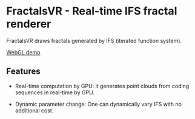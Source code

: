 # FractalsVR - Real-time IFS fractal renderer

FractalsVR draws fractals generated by IFS (iterated function system).

[WebGL demo](https://www.math.kyoto-u.ac.jp/~inou/webvr/IFS/)

## Features

- Real-time computation by GPU: it generates point clouds from coding sequences in real-time by GPU.

- Dynamic parameter change: One can dynamically vary IFS with no additional cost.
